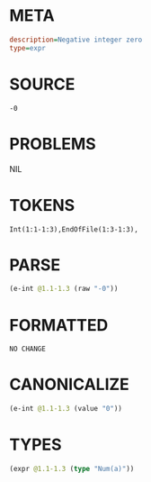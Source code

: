# META
~~~ini
description=Negative integer zero
type=expr
~~~
# SOURCE
~~~roc
-0
~~~
# PROBLEMS
NIL
# TOKENS
~~~zig
Int(1:1-1:3),EndOfFile(1:3-1:3),
~~~
# PARSE
~~~clojure
(e-int @1.1-1.3 (raw "-0"))
~~~
# FORMATTED
~~~roc
NO CHANGE
~~~
# CANONICALIZE
~~~clojure
(e-int @1.1-1.3 (value "0"))
~~~
# TYPES
~~~clojure
(expr @1.1-1.3 (type "Num(a)"))
~~~
